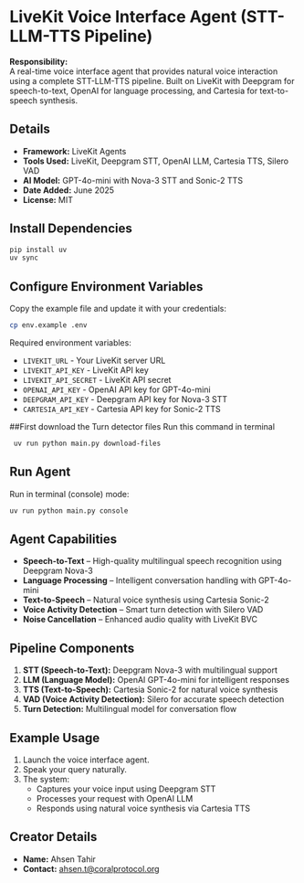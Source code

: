 # LiveKit Voice Interface Agent (STT-LLM-TTS Pipeline)

**Responsibility:**  
A real-time voice interface agent that provides natural voice interaction using a complete STT-LLM-TTS pipeline. Built on LiveKit with Deepgram for speech-to-text, OpenAI for language processing, and Cartesia for text-to-speech synthesis.

## Details

- **Framework:** LiveKit Agents  
- **Tools Used:** LiveKit, Deepgram STT, OpenAI LLM, Cartesia TTS, Silero VAD
- **AI Model:** GPT-4o-mini with Nova-3 STT and Sonic-2 TTS
- **Date Added:** June 2025  
- **License:** MIT  


## Install Dependencies

```bash
pip install uv
uv sync
````

## Configure Environment Variables

Copy the example file and update it with your credentials:

```bash
cp env.example .env
```

Required environment variables:

* `LIVEKIT_URL` - Your LiveKit server URL
* `LIVEKIT_API_KEY` - LiveKit API key  
* `LIVEKIT_API_SECRET` - LiveKit API secret
* `OPENAI_API_KEY` - OpenAI API key for GPT-4o-mini
* `DEEPGRAM_API_KEY` - Deepgram API key for Nova-3 STT
* `CARTESIA_API_KEY` - Cartesia API key for Sonic-2 TTS

##First download the Turn detector files
Run this command in terminal
```bash
 uv run python main.py download-files
```

## Run Agent

Run in terminal (console) mode:

```bash
uv run python main.py console
```

## Agent Capabilities

* **Speech-to-Text** – High-quality multilingual speech recognition using Deepgram Nova-3
* **Language Processing** – Intelligent conversation handling with GPT-4o-mini
* **Text-to-Speech** – Natural voice synthesis using Cartesia Sonic-2
* **Voice Activity Detection** – Smart turn detection with Silero VAD
* **Noise Cancellation** – Enhanced audio quality with LiveKit BVC

## Pipeline Components

1. **STT (Speech-to-Text):** Deepgram Nova-3 with multilingual support
2. **LLM (Language Model):** OpenAI GPT-4o-mini for intelligent responses  
3. **TTS (Text-to-Speech):** Cartesia Sonic-2 for natural voice synthesis
4. **VAD (Voice Activity Detection):** Silero for accurate speech detection
5. **Turn Detection:** Multilingual model for conversation flow

## Example Usage

1. Launch the voice interface agent.
2. Speak your query naturally.
3. The system:
   * Captures your voice input using Deepgram STT
   * Processes your request with OpenAI LLM
   * Responds using natural voice synthesis via Cartesia TTS

## Creator Details

* **Name:** Ahsen Tahir
* **Contact:** [ahsen.t@coralprotocol.org](mailto:ahsen.t@coralprotocol.org)

